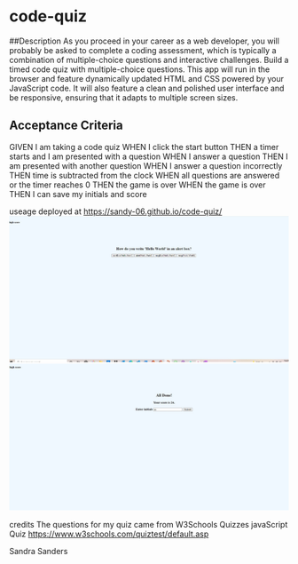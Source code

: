 # code-quiz

##Description
As you proceed in your career as a web developer, you will probably be asked to complete a coding assessment, which is typically a combination of multiple-choice questions and interactive challenges. Build a timed code quiz with multiple-choice questions. This app will run in the browser and feature dynamically updated HTML and CSS powered by your JavaScript code. It will also feature a clean and polished user interface and be responsive, ensuring that it adapts to multiple screen sizes.

## Acceptance Criteria
GIVEN I am taking a code quiz
WHEN I click the start button
THEN a timer starts and I am presented with a question
WHEN I answer a question
THEN I am presented with another question
WHEN I answer a question incorrectly
THEN time is subtracted from the clock
WHEN all questions are answered or the timer reaches 0
THEN the game is over
WHEN the game is over
THEN I can save my initials and score

useage
deployed at https://sandy-06.github.io/code-quiz/
![alt text](./assets/images/Screenshot195418.png)
![alt text](./assets/images/Screenshot195522.png)











credits
The questions for my quiz came from W3Schools Quizzes javaScript Quiz
https://www.w3schools.com/quiztest/default.asp

Sandra Sanders
